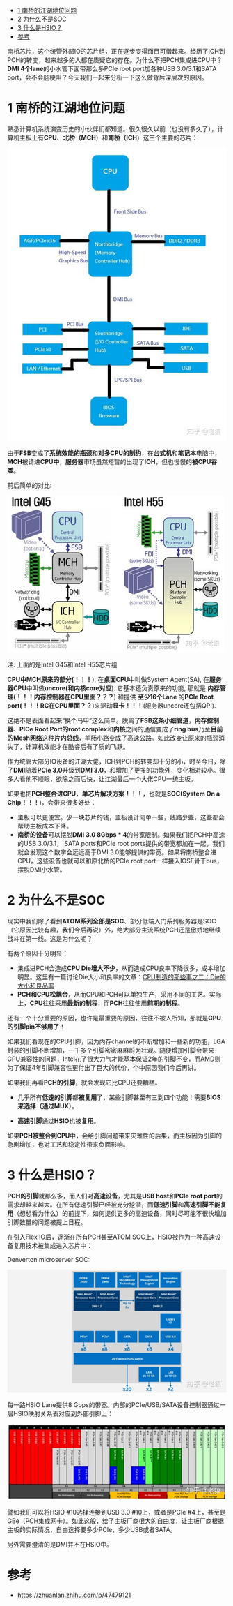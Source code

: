 
<!-- @import "[TOC]" {cmd="toc" depthFrom=1 depthTo=6 orderedList=false} -->

<!-- code_chunk_output -->

* [1 南桥的江湖地位问题](#1-南桥的江湖地位问题)
* [2 为什么不是SOC](#2-为什么不是soc)
* [3 什么是HSIO？](#3-什么是hsio)
* [参考](#参考)

<!-- /code_chunk_output -->

南桥芯片，这个统管外部IO的芯片组，正在逐步变得面目可憎起来。经历了ICH到PCH的转变，越来越多的人都在质疑它的存在。为什么不把PCH集成进CPU中？**DMI 4个lane**的小水管下面带那么多PCIe root port加各种USB 3.0/3.1和SATA port，会不会肠梗阻？今天我们一起来分析一下这么做背后深层次的原因。

# 1 南桥的江湖地位问题

熟悉计算机系统演变历史的小伙伴们都知道。很久很久以前（也没有多久了），计算机主板上有**CPU**、**北桥（MCH**）和**南桥（ICH**）这三个主要的芯片：

![](./images/2019-04-22-16-59-59.png)

由于**FSB**变成了**系统效能的瓶颈**和**对多CPU的制约**，在**台式机**和**笔记本**电脑中，**MCH**被请进**CPU中**，**服务器**市场虽然短暂的出现了**IOH**，但也慢慢的**被CPU吞噬**。

前后简单的对比:

![](./images/2019-04-22-17-01-31.png)

注: 上面的是Intel G45和Intel H55芯片组

**CPU中MCH原来的部分(！！！**), 在**桌面CPU**中叫做System Agent(SA), 在**服务器CPU**中叫做**uncore(和内核core对应**). 它基本还负责原来的功能, 那就是 **内存管理(！！！内存控制器在CPU里面？？？**) 和提供 **至少16个Lane** 的**PCIe Root port(！！！RC在CPU里面？？**)来驱动**显卡！！！**(服务器uncore还包括QPI). 

这绝不是表面看起来“换个马甲”这么简单。脱离了**FSB这条小细管道**，**内存控制器**、**PICe Root Port的root complex**和**内核**之间的通信变成了**ring bus**乃至**目前的Mesh网络**这种**片内总线**，羊肠小路变成了高速公路。如此改变让原来的瓶颈消失了，计算机效能才在酷睿后有了质的飞跃。

作为统管大部分IO设备的江湖大佬，ICH到PCH的转变却十分的小，时至今日，除了**DMI**随着**PCIe 3.0**升级到**DMI 3.0**，和增加了更多的功能外，变化相对较小。很多人看他不顺眼，欲除之而后快，让江湖最后一个大佬CPU一统主板。

如果也把**PCH整合进CPU**，**单芯片解决方案！！！**，也就是**SOC(System On a Chip！！！**)，会带来很多好处：

- 主板可以更便宜。少一块芯片的钱，主板设计简单一些，线路少些，这些都会帮助主板成本下降。
- **南桥的设备**可以摆脱**DMI 3.0 8Gbps \* 4**的带宽限制。如果我们把PCH中高速的USB 3.0/3.1， SATA ports和PCIe root ports提供的带宽都加在一起，我们就会发现这个数字会远远高于DMI 3.0能够提供的带宽。如果将南桥整合进CPU，这些设备也就可以和原北桥的PCIe root port一样接入IOSF骨干bus，摆脱DMI小水管。

# 2 为什么不是SOC

现实中我们除了看到**ATOM系列全部是SOC**、部分低端入门系列服务器是SOC（它原因比较有趣，我们今后再说）外，绝大部分主流系统PCH还是傲娇地继续战斗在第一线。这是为什么呢？

有两个原因十分明显：

- 集成进PCH会造成**CPU Die增大不少**，从而造成CPU良率下降很多，成本增加明显。这里有一篇讨论Die大小和良率的文章：[CPU制造的那些事之二：Die的大小和良品率](https://zhuanlan.zhihu.com/p/29767262)
- **PCH和CPU松耦合**，从而CPU和PCH可以单独生产，采用不同的工艺。实际上，**CPU**往往采用**最新的制程**，而**PCH**往往使用**前期的制程**。

还有一个十分重要的原因，也许是最重要的原因，往往不被人所知，那就是**CPU的引脚pin不够用了**！

如果我们看现在的CPU引脚，因为内存channel的不断增加和一些新的功能，LGA封装的引脚不断增加，一千多个引脚密密麻麻蔚为壮观。随便增加引脚会带来CPU兼容性的问题，Intel花了很大力气才能基本保证2年的引脚不变，而AMD则为了保证4年引脚兼容性更付出了巨大的代价，个中原因我们今后再讲。

如果我们再看**PCH的引脚**，就会发现它比CPU还要糟糕。

- 几乎所有**低速的引脚**都**被复用**了，某些引脚甚至有三到四个功能！需要**BIOS来选择（通过MUX**）。

- **高速引脚**通过**HSIO**也被**复用**。

如果**PCH被整合到CPU**中，会给引脚问题带来灾难性的后果，而主板因为引脚的急剧增加，也对工艺和稳定性带来负面影响。

# 3 什么是HSIO？

**PCH的引脚**就那么多，而人们对**高速设备**，尤其是**USB host**和**PCIe root port**的需求却越来越大。在所有低速引脚已经被充分挖潜，而**低速引脚**和**高速引脚不能复用**（想想看为什么）的前提下，如何提供更多的高速设备，同时尽可能不很快增加引脚数量的问题被提上日程。

在引入Flex IO后，逐渐在所有PCH甚至ATOM SOC上，HSIO被作为一种高速设备复用技术被集成进入芯片中：

Denverton microserver SOC:

![](./images/2019-04-22-17-35-09.png)

每一路HSIO Lane提供8 Gbps的带宽。内部的PCIe/USB/SATA设备控制器通过一层HSIO映射关系表对应到外部引脚上：

![](./images/2019-04-22-17-35-33.png)

譬如我们可以将HSIO #10选择连接到USB 3.0 #10上，或者是PCIe #4上，甚至是GBe（PCH集成网卡）。如此这般，给了主板厂商很大的自由度，让主板厂商根据主板的实际情况，自由选择要多少PCIe，多少USB或者SATA。

另外需要澄清的是DMI并不在HSIO中。

# 参考

- https://zhuanlan.zhihu.com/p/47479121